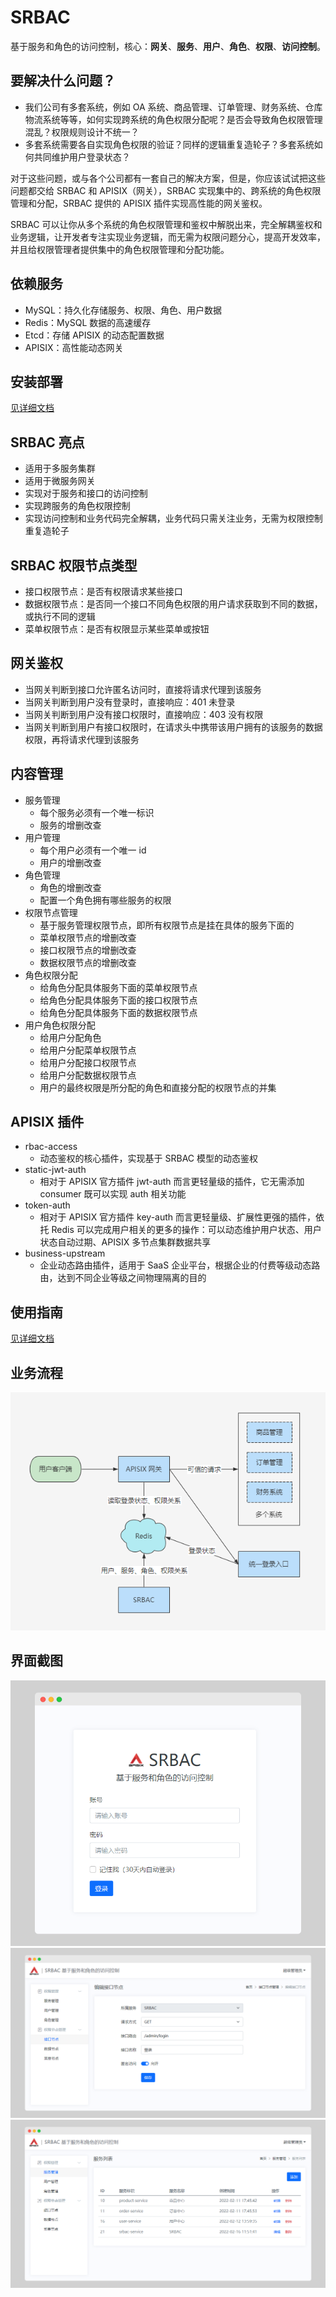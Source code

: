 # SRBAC

基于服务和角色的访问控制，核心：**网关**、**服务**、**用户**、**角色**、**权限**、**访问控制**。

## 要解决什么问题？

- 我们公司有多套系统，例如 OA 系统、商品管理、订单管理、财务系统、仓库物流系统等等，如何实现跨系统的角色权限分配呢？是否会导致角色权限管理混乱？权限规则设计不统一？
- 多套系统需要各自实现角色权限的验证？同样的逻辑重复造轮子？多套系统如何共同维护用户登录状态？

对于这些问题，或与各个公司都有一套自己的解决方案，但是，你应该试试把这些问题都交给 SRBAC 和 APISIX（网关），SRBAC 实现集中的、跨系统的角色权限管理和分配，SRBAC 提供的 APISIX 插件实现高性能的网关鉴权。

SRBAC 可以让你从多个系统的角色权限管理和鉴权中解脱出来，完全解耦鉴权和业务逻辑，让开发者专注实现业务逻辑，而无需为权限问题分心，提高开发效率，并且给权限管理者提供集中的角色权限管理和分配功能。

## 依赖服务

- MySQL：持久化存储服务、权限、角色、用户数据
- Redis：MySQL 数据的高速缓存
- Etcd：存储 APISIX 的动态配置数据
- APISIX：高性能动态网关

## 安装部署

[见详细文档](https://github.com/njutsiang/srbac/blob/main/assets/docs/install.md)

## SRBAC 亮点

- 适用于多服务集群
- 适用于微服务网关
- 实现对于服务和接口的访问控制
- 实现跨服务的角色权限控制
- 实现访问控制和业务代码完全解耦，业务代码只需关注业务，无需为权限控制重复造轮子

## SRBAC 权限节点类型

- 接口权限节点：是否有权限请求某些接口
- 数据权限节点：是否同一个接口不同角色权限的用户请求获取到不同的数据，或执行不同的逻辑
- 菜单权限节点：是否有权限显示某些菜单或按钮

## 网关鉴权

- 当网关判断到接口允许匿名访问时，直接将请求代理到该服务
- 当网关判断到用户没有登录时，直接响应：401 未登录
- 当网关判断到用户没有接口权限时，直接响应：403 没有权限
- 当网关判断到用户有接口权限时，在请求头中携带该用户拥有的该服务的数据权限，再将请求代理到该服务

## 内容管理

- 服务管理
  - 每个服务必须有一个唯一标识
  - 服务的增删改查
- 用户管理
  - 每个用户必须有一个唯一 id
  - 用户的增删改查
- 角色管理
  - 角色的增删改查
  - 配置一个角色拥有哪些服务的权限
- 权限节点管理
  - 基于服务管理权限节点，即所有权限节点是挂在具体的服务下面的
  - 菜单权限节点的增删改查
  - 接口权限节点的增删改查
  - 数据权限节点的增删改查
- 角色权限分配
  - 给角色分配具体服务下面的菜单权限节点
  - 给角色分配具体服务下面的接口权限节点
  - 给角色分配具体服务下面的数据权限节点
- 用户角色权限分配
  - 给用户分配角色
  - 给用户分配菜单权限节点
  - 给用户分配接口权限节点
  - 给用户分配数据权限节点
  - 用户的最终权限是所分配的角色和直接分配的权限节点的并集

## APISIX 插件

- rbac-access
  - 动态鉴权的核心插件，实现基于 SRBAC 模型的动态鉴权
- static-jwt-auth
  - 相对于 APISIX 官方插件 jwt-auth 而言更轻量级的插件，它无需添加 consumer 既可以实现 auth 相关功能
- token-auth
  - 相对于 APISIX 官方插件 key-auth 而言更轻量级、扩展性更强的插件，依托 Redis 可以完成用户相关的更多的操作：可以动态维护用户状态、用户状态自动过期、APISIX 多节点集群数据共享
- business-upstream
  - 企业动态路由插件，适用于 SaaS 企业平台，根据企业的付费等级动态路由，达到不同企业等级之间物理隔离的目的

## 使用指南

[见详细文档](https://github.com/njutsiang/srbac/blob/main/assets/docs/manual.md)

## 业务流程

<img src="https://github.com/njutsiang/srbac/raw/main/assets/img/flow-chart.png">

## 界面截图

<img src="https://github.com/njutsiang/srbac/raw/main/assets/img/screely-1645003820980.png">
<img src="https://github.com/njutsiang/srbac/raw/main/assets/img/screely-1645004130502.png">
<img src="https://github.com/njutsiang/srbac/raw/main/assets/img/screely-1645004069102.png">
